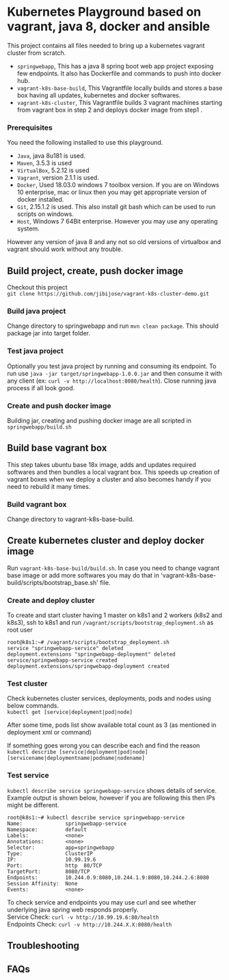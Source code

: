 # Kubernetes Playground based on vagrant, java 8, docker and ansible
This project contains all files needed to bring up a kubernetes vagrant cluster from scratch. 

- `springwebapp`, This has a java 8 spring boot web app project exposing few endpoints. It also has Dockerfile and commands to push into docker hub.
- `vagrant-k8s-base-build`, This Vagrantfile locally builds and stores a base box having all updates, kubernetes and docker softwares.
- `vagrant-k8s-cluster`, This Vagrantfile builds 3 vagrant machines starting from vagrant box in step 2 and deploys docker image from step1 .

### Prerequisites
You need the following installed to use this playground.
- `Java`, java 8u181 is used.
- `Maven`, 3.5.3 is used
- `VirtualBox`, 5.2.12 is used
- `Vagrant`, version 2.1.1 is used.
- `Docker`, Used 18.03.0 windows 7 toolbox version. If you are on Windows 10 enterprise, mac or linux then you may get appropriate version of docker installed.
- `Git`, 2.15.1.2 is used. This also install git bash which can be used to run scripts on windows.
- `Host`, Windows 7 64Bit enterprise. However you may use any operating system.

However any version of java 8 and any not so old versions of virtualbox and vagrant should work without any trouble.

## Build project, create, push docker image

Checkout this project   
`git clone https://github.com/jibijose/vagrant-k8s-cluster-demo.git`   

### Build java project
Change directory to springwebapp and run `mvn clean package`. This should package jar into target folder.

### Test java project
Optionally you test java project by running and consuming its endpoint. To run use `java -jar target/springwebapp-1.0.0.jar` and then consume it with any client (ex: `curl -v http://localhost:8080/health`).
Close running java process if all look good.   

### Create and push docker image
Building jar, creating and pushing docker image are all scripted in `springwebapp/build.sh`

## Build base vagrant box
This step takes ubuntu base 18x image, adds and updates required softwares and then bundles a local vagrant box. This speeds up creation of vagrant boxes when we deploy a cluster and also becomes handy if you need to rebuild it many times.   

### Build vagrant box
Change directory to vagrant-k8s-base-build. 

## Create kubernetes cluster and deploy docker image
Run `vagrant-k8s-base-build/build.sh`. In case you need to change vagrant base image or add more softwares you may do that in 'vagrant-k8s-base-build/scripts/bootstrap_base.sh' file.  

### Create and deploy cluster
To create and start cluster having 1 master on k8s1 and 2 workers (k8s2 and k8s3), ssh to k8s1 and run `/vagrant/scripts/bootstrap_deployment.sh` as root user

```
root@k8s1:~# /vagrant/scripts/bootstrap_deployment.sh
service "springwebapp-service" deleted
deployment.extensions "springwebapp-deployment" deleted
service/springwebapp-service created
deployment.extensions/springwebapp-deployment created
```
### Test cluster
Check kubernetes cluster services, deployments, pods and nodes using below commands.   
`kubectl get [service|deployment|pod|node]`

After some time, pods list show available total count as 3 (as mentioned in deployment xml or command)   

If something goes wrong you can describe each and find the reason   
`kubectl describe [service|deployment|pod|node] [servicename|deploymentname|podname|nodename]`

### Test service
`kubectl describe service springwebapp-service` shows details of service. Example output is shown below, however if you are following this then IPs might be different.   
```
root@k8s1:~# kubectl describe service springwebapp-service
Name:              springwebapp-service
Namespace:         default
Labels:            <none>
Annotations:       <none>
Selector:          app=springwebapp
Type:              ClusterIP
IP:                10.99.19.6
Port:              http  80/TCP
TargetPort:        8080/TCP
Endpoints:         10.244.0.9:8080,10.244.1.9:8080,10.244.2.6:8080
Session Affinity:  None
Events:            <none>
```

To check service and endpoints you may use curl and see whether underlying java spring web responds properly.   
Service Check: `curl -v http://10.99.19.6:80/health`   
Endpoints Check: `curl -v http://10.244.X.X:8080/health`   

## Troubleshooting

## FAQs
